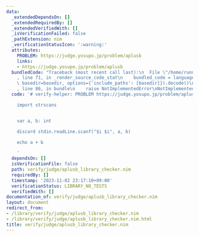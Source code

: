 ```yaml
---
data:
  _extendedDependsOn: []
  _extendedRequiredBy: []
  _extendedVerifiedWith: []
  _isVerificationFailed: false
  _pathExtension: nim
  _verificationStatusIcon: ':warning:'
  attributes:
    PROBLEM: https://judge.yosupo.jp/problem/aplusb
    links:
    - https://judge.yosupo.jp/problem/aplusb
  bundledCode: "Traceback (most recent call last):\n  File \"/home/runner/.local/lib/python3.10/site-packages/onlinejudge_verify/documentation/build.py\"\
    , line 71, in _render_source_code_stat\n    bundled_code = language.bundle(stat.path,\
    \ basedir=basedir, options={'include_paths': [basedir]}).decode()\n  File \"/home/runner/.local/lib/python3.10/site-packages/onlinejudge_verify/languages/nim.py\"\
    , line 86, in bundle\n    raise NotImplementedError\nNotImplementedError\n"
  code: '# verify-helper: PROBLEM https://judge.yosupo.jp/problem/aplusb

    import strscans


    var a, b: int

    discard stdin.readLine.scanf("$i $i", a, b)

    echo a + b

    '
  dependsOn: []
  isVerificationFile: false
  path: verify/judge/aplusb_library_checker.nim
  requiredBy: []
  timestamp: '2023-11-02 23:17:10+09:00'
  verificationStatus: LIBRARY_NO_TESTS
  verifiedWith: []
documentation_of: verify/judge/aplusb_library_checker.nim
layout: document
redirect_from:
- /library/verify/judge/aplusb_library_checker.nim
- /library/verify/judge/aplusb_library_checker.nim.html
title: verify/judge/aplusb_library_checker.nim
---
```

